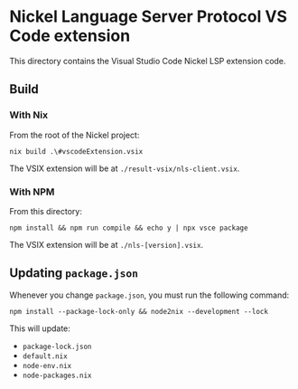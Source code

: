 # Nickel Language Server Protocol VS Code extension

This directory contains the Visual Studio Code Nickel LSP extension code.

## Build

### With Nix

From the root of the Nickel project:

```shell
nix build .\#vscodeExtension.vsix
```

The VSIX extension will be at `./result-vsix/nls-client.vsix`.

### With NPM

From this directory:

```shell
npm install && npm run compile && echo y | npx vsce package
```

The VSIX extension will be at `./nls-[version].vsix`.

## Updating `package.json`

Whenever you change `package.json`, you must run the following command:

```shell
npm install --package-lock-only && node2nix --development --lock
```

This will update:

* `package-lock.json`
* `default.nix`
* `node-env.nix`
* `node-packages.nix`
